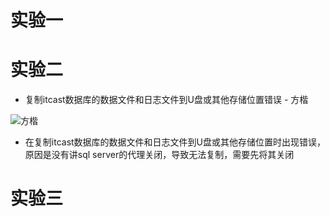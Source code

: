 # 实验一


# 实验二
- 复制itcast数据库的数据文件和日志文件到U盘或其他存储位置错误
            - 方楷

![方楷](https://github.com/kaifeifk/Error/blob/master/images/avatar.png)

- 在复制itcast数据库的数据文件和日志文件到U盘或其他存储位置时出现错误，原因是没有讲sql server的代理关闭，导致无法复制，需要先将其关闭



# 实验三
